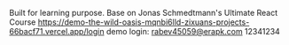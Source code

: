 Built for learning purpose.
Base on Jonas Schmedtmann's Ultimate React Course
https://demo-the-wild-oasis-mqnbi6lld-zixuans-projects-66bacf71.vercel.app/login
demo login:
rabev45059@erapk.com
12341234
